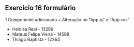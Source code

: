 ## Exercício 16 formulário

1 Componente adicionado + Alteração no "App.js" e "App.css"
- Heloísa Real - 13299
- Mateus Felipe Vieira - 14598
- Thiago Baptista - 12264

